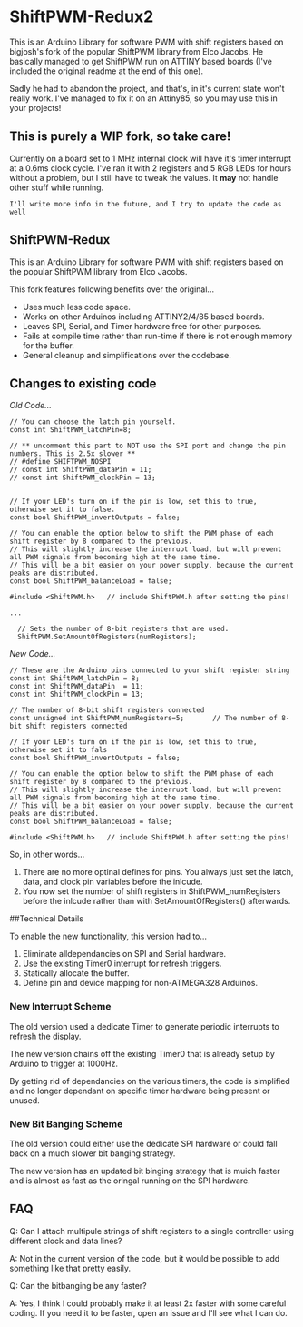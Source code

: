# ShiftPWM-Redux2

This is an Arduino Library for software PWM with shift registers based on bigjosh's fork of the popular ShiftPWM library from Elco Jacobs. He basically managed to get ShiftPWM run on ATTINY based boards (I've included the original readme at the end of this one).

Sadly he had to abandon the project, and that's, in it's current state won't really work. I've managed to fix it on an Attiny85, so you may use this in your projects!

## This is purely a WIP fork, so take care!

Currently on a board set to 1 MHz internal clock will have it's timer interrupt at a 0.6ms clock cycle. I've ran it with 2 registers and 5 RGB LEDs for hours without a problem, but I still have to tweak the values. It __may__ not handle other stuff while running.

`I'll write more info in the future, and I try to update the code as well`

## ShiftPWM-Redux
This is an Arduino Library for software PWM with shift registers based on the popular ShiftPWM library from Elco Jacobs.

This fork features following benefits over the original...

* Uses much less code space.
* Works on other Arduinos including ATTINY2/4/85 based boards.
* Leaves SPI, Serial, and Timer hardware free for other purposes.
* Fails at compile time rather than run-time if there is not enough memory for the buffer.
* General cleanup and simplifications over the codebase.


## Changes to existing code

*Old Code...*

```
// You can choose the latch pin yourself.
const int ShiftPWM_latchPin=8;

// ** uncomment this part to NOT use the SPI port and change the pin numbers. This is 2.5x slower **
// #define SHIFTPWM_NOSPI
// const int ShiftPWM_dataPin = 11;
// const int ShiftPWM_clockPin = 13;


// If your LED's turn on if the pin is low, set this to true, otherwise set it to false.
const bool ShiftPWM_invertOutputs = false;

// You can enable the option below to shift the PWM phase of each shift register by 8 compared to the previous.
// This will slightly increase the interrupt load, but will prevent all PWM signals from becoming high at the same time.
// This will be a bit easier on your power supply, because the current peaks are distributed.
const bool ShiftPWM_balanceLoad = false;

#include <ShiftPWM.h>   // include ShiftPWM.h after setting the pins!

...

  // Sets the number of 8-bit registers that are used.
  ShiftPWM.SetAmountOfRegisters(numRegisters);
```

*New Code...*

```
// These are the Arduino pins connected to your shift register string
const int ShiftPWM_latchPin = 8;
const int ShiftPWM_dataPin  = 11;
const int ShiftPWM_clockPin = 13;

// The number of 8-bit shift registers connected
const unsigned int ShiftPWM_numRegisters=5;       // The number of 8-bit shift registers connected

// If your LED's turn on if the pin is low, set this to true, otherwise set it to fals
const bool ShiftPWM_invertOutputs = false;

// You can enable the option below to shift the PWM phase of each shift register by 8 compared to the previous.
// This will slightly increase the interrupt load, but will prevent all PWM signals from becoming high at the same time.
// This will be a bit easier on your power supply, because the current peaks are distributed.
const bool ShiftPWM_balanceLoad = false;

#include <ShiftPWM.h>   // include ShiftPWM.h after setting the pins!
```

So, in other words...

1. There are no more optinal defines for pins. You always just set the latch, data, and clock pin variables before the inlcude.
2. You now set the number of shift registers in ShiftPWM_numRegisters before the inlcude rather than with SetAmountOfRegisters() afterwards.


##Technical Details

To enable the new functionality, this version had to...

1. Eliminate alldependancies on SPI and Serial hardware.
2. Use the existing Timer0 interrupt for refresh triggers.
3. Statically allocate the buffer.
4. Define pin and device mapping for non-ATMEGA328 Arduinos.


### New Interrupt Scheme

The old version used a dedicate Timer to generate periodic interrupts to refresh the display.

The new version chains off the existing Timer0 that is already setup by Arduino to trigger at 1000Hz.

By getting rid of dependancies on the various timers, the code is simplified and no longer dependant on specific timer hardware being present or unused.

### New Bit Banging Scheme

The old version could either use the dedicate SPI hardware or could fall back on a much slower bit banging strategy.

The new version has an updated bit binging strategy that is muich faster and is almost as fast as the oringal running on the SPI hardware.

## FAQ

Q: Can I attach multipule strings of shift registers to a single controller using different clock and data lines?

A: Not in the current version of the code, but it would be possible to add something like that pretty easily.

Q: Can the bitbanging be any faster?

A: Yes, I think I could probably make it at least 2x faster with some careful coding. If you need it to be faster, open an issue and I'll see what I can do.
